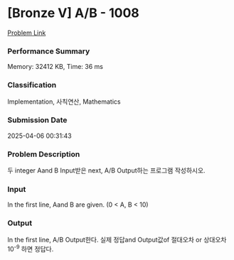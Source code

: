 <!-- Official English translation (US) — human-reviewed -->
<!-- Original: README.md -->
<!-- Translation generated: 2025-10-26 16:46:49 UTC -->

# [Bronze V] A/B - 1008 

[Problem Link](https://www.acmicpc.net/problem/1008) 

### Performance Summary

Memory: 32412 KB, Time: 36 ms

### Classification

Implementation, 사칙연산, Mathematics

### Submission Date

2025-04-06 00:31:43

### Problem Description

<p>두 integer Aand B Input받은 next, A/B Output하는 프로그램 작성하시오.</p>

### Input 

 <p>In the first line, Aand B are given. (0 < A, B < 10)</p>

### Output 

 <p>In the first line, A/B Output한다. 실제 정답and Output값of 절대오차 or 상대오차 10<sup>-9</sup> 하면 정답다.</p>

